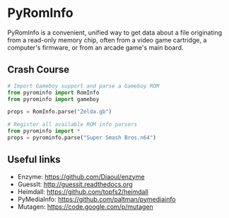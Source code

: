 PyRomInfo
========

PyRomInfo is a convenient, unified way to get data about a file originating from a read-only memory chip, often from a video game cartridge, a computer's firmware, or from an arcade game's main board.

Crash Course
------------

```python
# Import Gameboy support and parse a Gameboy ROM
from pyrominfo import RomInfo
from pyrominfo import gameboy

props = RomInfo.parse("Zelda.gb")

# Register all available ROM info parsers
from pyrominfo import *
props = pyrominfo.parse("Super Smash Bros.n64")
```

Useful links
------------
* Enzyme: https://github.com/Diaoul/enzyme
* GuessIt: http://guessit.readthedocs.org
* Heimdall: https://github.com/topfs2/heimdall
* PyMediaInfo: https://github.com/paltman/pymediainfo
* Mutagen: https://code.google.com/p/mutagen
